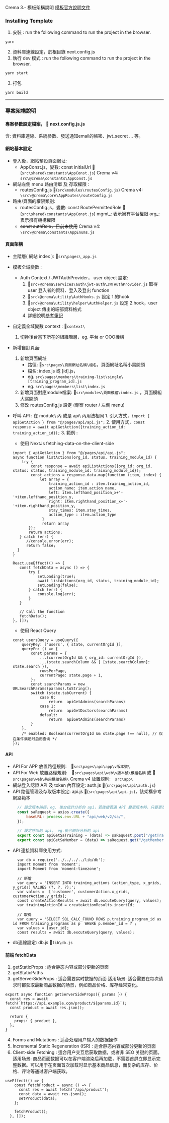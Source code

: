 Crema 3.- 模板架構說明
[模板官方說明文件](https://docs.cremawork.com/v/v-3)

### Installing Template
1. 安裝 : run the following command to run the project in the browser.
``` command
yarn
```
2. 資料庫連線設定，於根目錄 next.config.js
3. 執行 dev 模式 : run the following command to run the project in the browser.
``` command
yarn start
```
3. 打包
``` command
yarn build
```

---

### 專案架構說明
#### 專案參數設定檔案， :file_folder: next.config.js.js
含: 資料庫連線、系統參數、發送通知email的帳密、jwt_secret ... 等。
#### 網站基本設定
* 登入後，網站預設頁面網址:  
    * AppConst.js，變數: const initialUrl 
:file_folder:(`src\shared\constants\AppConst.js`)
    Crema v4: `src\@crema\constants\AppConst.js`
* 網站左側 menu 路由清單 及 存取權限 : 
    * routesConfig.js 
:file_folder:(`src\modules\routesConfig.js`)
Crema v4:  `\src\@crema\core\AppRoutes\routeConfig.js`
* 路由/頁面的權限類別:  
	* routesConfig.js，變數: const RoutePermittedRole 
:file_folder:(`src\shared\constants\AppConst.js`)
		mgmt_: 表示擁有平台權限
	    org_: 表示擁有機構權限
	* ~~const authRole，目前未使用~~
    Crema v4: `\src\@crema\constants\AppEnums.js`

#### 頁面架構
* 主階層( 網站 index ): :file_folder:`src\pages\_app.js`
* 模板全域變數 : 
    * Auth Context / JWTAuthProvider，  user object 設定: 
        1. :file_folder:`src\@crema\services\auth\jwt-auth\JWTAuthProvider.js` 取得 user 登入者的資料、登入及登出 function
        2. :file_folder:`src\@crema\utility\AuthHooks.js` 設定 1.的hook
        3. :file_folder:`src\@crema\utility\helper\AuthHelper.js` 設定 2.hook，user object 傳出的細部資料格式
        4. 詳細說明[參考筆記](https://coda.io/d/_dcVt0nnt0Ca/NextJs-React-Template-Crema-Theme_su0hAYTx)
* 自定義全域變數 context : :file_folder:`context\`
	1. 切換後台當下所在的組織階層，eg. 平台 or OOO機構
* 新增自訂頁面:  
	1. 新增頁面網址
		* 路徑: :file_folder:`src\pages\頁面網址名稱\檔名`，頁面網址名稱小寫開頭
		* 檔名: index.js 或 [id].js，
		* eg.  `src\pages\members\training-list\single\[training_program_id].js`
		* eg.  `src\pages\members\list\index.js`
	2. 新增頁面對應module檔案:  :file_folder:`src\modules\頁面模組\index.js` ，頁面模組大寫開頭
	3. 修改 routesConfig.js 設定 (專案 router /  左側 menu)
*  呼叫 API : 
    在 module\ 內 或是 api\ 內用法相同
		1. 引入方式，`import { apiGetAction } from "@/pages/api/api.js";`
		2. 使用方式，`const response = await apiGetAction({training_action_id: training_action_id});`
		3. 範例 :
    * 使用 NextJs fetching-data-on-the-client-side
	```JSX
	import { apiGetAction } from "@/pages/api/api.js";
    async function listActions(org_id, status, training_module_id) {
        try {
            const response = await apiListActions({org_id: org_id, status: status, training_module_id: training_module_id});
            const actions = response.data.map(function (item, index) {
                let array = {
                    training_action_id : item.training_action_id,
                    action_name: item.action_name,
                    left: item.lefthand_position_x+'-'+item.lefthand_position_y,
                    right: item.righthand_position_x+'-'+item.righthand_position_y,
                    stay_times: item.stay_times,
                    action_type : item.action_type
                 }
                 return array
           });
           return actions;
       } catch (err) {
          //console.error(err);
          return false;
      }
    }
    
    React.useEffect(() => {
       const fetchData = async () => {
           try {
               setLoading(true);
               await listActions(org_id, status, training_module_id);
               setLoading(false);
           } catch (err) {
               console.log(err);
           }
       }

       // Call the function
       fetchData();
   }, []);
	```
    
    * 使用 React Query
    ```JSX
    const usersQuery = useQuery({
        queryKey: ['users', { state, currentOrgId }],
        queryFn: () => {
            const params = {
                ...(currentOrgId && { org_id: currentOrgId }),
                ...(state.searchColumn && { [state.searchColumn]: state.search }),
                rowsPerPage,
                currentPage: state.page + 1,
            };
            const searchParams = new URLSearchParams(params).toString();  
            switch (state.tabCurrent) {
                case 0:
                    return  apiGetAdmins(searchParams)
                case 1:
                    return  apiGetDoctors(searchParams)
                default:
                    return  apiGetAdmins(searchParams)
            }
        },
        /* enabled: Boolean(currentOrgId && state.page !== null), // 仅在条件满足时启用查询 */
    });
    ```
	
#### API
* API For APP 放置路徑規則:　:file_folder:`src\pages\api\app\v版本號\`
* API For Web 放置路徑規則:　:file_folder:`src\pages\api\web\v版本號\模組名稱` 或 :file_folder:`src\pages\web\共用模組名稱\` 
  Crema v4 放置規則:　`src\app\`
* 網站登入認證 API 及 token 內容設定: auth.js 
:file_folder:(`src\pages\api\auth.js`)
* API 路徑管理及存取版本設定: api.js 
:file_folder:(`src\pages\api\api.js`)，該架構參考網路範本
  ``` jsx
	// 設定版本路徑，eg. 後台統計分析的 api，若後續若遇 API 變更版本時，只要更改此路徑即可
	const saRequest = axios.create({
        baseURL: process.env.URL + "api/web/v2/sa/",
	});
	
	// 設定呼叫的 api， eg.後台統計分析的 api
	export const apiGetSaTraining = (data) => saRequest.post("/getTrainingStatistics", data);
	export const apiGetSaMember = (data) => saRequest.get("/getMembersTraining", data);
	```
* API 連接資料庫使用方式:
  ```JSX
	var db = require('../../../../lib/db');
	import moment from 'moment';
	import Moment from 'moment-timezone';
	
	// 新增
	var query = 'INSERT INTO training_actions (action_type, x_grids, y_grids) VALUES (?, ?, ?);';
    var values =  ['customer', customerAction.x_grids, customerAction.y_grids];
    const createActionResults = await db.excuteQuery(query, values);
    var trainingActionId = createActionResults.insertId;
	
    // 取得
    var query = 'SELECT SQL_CALC_FOUND_ROWS p.training_program_id as id FROM training_programs as p  WHERE p.member_id = ? ;
    var values = [user_id];
    const results = await db.excuteQuery(query, values);
	```
* db連線設定: db.js
:page_with_curl:`lib\db.js`

#### 前端 fetchData
1. getStaticProps : 适合静态内容或部分更新的页面
2. getStaticPaths 
3. getServerSideProps : 适合需要实时数据的页面
适用场景: 适合需要在每次请求时都获取最新商品数据的场景，例如商品价格、库存经常变化。
```JSX
export async function getServerSideProps({ params }) {
  const res = await fetch(`https://api.example.com/product/${params.id}`);
  const product = await res.json();

  return {
    props: { product },
  };
}

```
4. Forms and Mutations : 适合处理用户输入的数据操作
5. Incremental Static Regeneration (ISR) : 适合静态内容或部分更新的页面
6. Client-side Fetching : 适合用户交互后获取数据，或者非 SEO 关键的页面。
适用场景: 商品页面数据可以在客户端渲染后再加载，不需要首屏立即显示完整数据。可以用于在页面首次加载时显示基本商品信息，而复杂的库存、价格、评论等通过客户端获取。
```JSX
useEffect(() => {
    const fetchProduct = async () => {
      const res = await fetch('/api/product');
      const data = await res.json();
      setProduct(data);
    };
    
    fetchProduct();
  }, []);
```